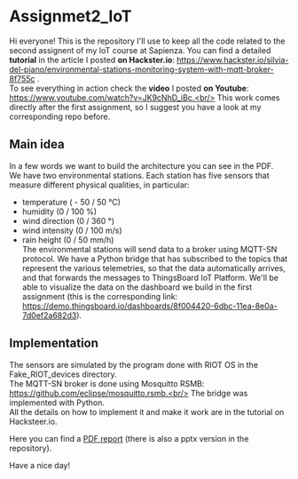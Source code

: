 # Assignmet2_IoT

Hi everyone! This is the repository I'll use to keep all the code related to the second assignent of my IoT course at Sapienza.
You can find a detailed **tutorial** in the article I posted **on Hackster.io**: https://www.hackster.io/silvia-del-piano/environmental-stations-monitoring-system-with-mqtt-broker-8f755c .<br/>
To see everything in action check the **video** I posted **on Youtube**: https://www.youtube.com/watch?v=JK9cNhD_iBc.<br/>
This work comes directly after the first assignment, so I suggest you have a look at my corresponding repo before.<br/>
## Main idea
In a few words we want to build the architecture you can see in the PDF.<br/>
We have two environmental stations. Each station has five sensors that measure different physical qualities, in particular:<br/>
- temperature ( - 50 / 50 °C)<br/>
- humidity (0 / 100 %)<br/>
- wind direction (0 / 360 °)<br/>
- wind intensity (0 / 100 m/s)<br/>
- rain height (0 / 50 mm/h)<br/>
The environmental stations will send data to a broker using MQTT-SN protocol. We have a Python bridge that has subscribed to the topics that represent the various telemetries, so that the data automatically arrives, and that forwards the messages to ThingsBoard IoT Platform. We'll be able to visualize the data on the dashboard we build in the first assignment (this is the corresponding link: https://demo.thingsboard.io/dashboards/8f004420-6dbc-11ea-8e0a-7d0ef2a682d3).<br/>
## Implementation
The sensors are simulated by the program done with RIOT OS in the Fake_RIOT_devices directory.<br/>
The MQTT-SN broker is done using Mosquitto RSMB: https://github.com/eclipse/mosquitto.rsmb.<br/>
The bridge was implemented with Python.<br/>
All the details on how to implement it and make it work are in the tutorial on Hacksteer.io.<br/>

Here you can find a [PDF report](https://github.com/AssignmentsIoT/Assignment2_IoT/blob/master/Environmental%20Station%20Monitoring%20System-1.pdf) (there is also a pptx version in the repository).

Have a nice day!
